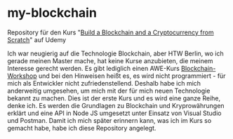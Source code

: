 # my-blockchain
<p>Repository für den Kurs "<a href="https://www.udemy.com/build-blockchain/">Build a Blockchain and a Cryptocurrency from Scratch</a>" auf Udemy</p>
<p>Ich war neugierig auf die Technologie Blockchain, aber HTW Berlin, wo ich gerade meinen Master mache, hat keine Kurse anzubieten, die meinem Interesse gerecht werden. Es gibt lediglich einen AWE-Kurs <a href="https://lsf.htw-berlin.de/qisserver/rds?state=wsearchv&search=2&veranstaltung.veranstid=138873">Blockchain-Workshop</a> und bei den Hinweisen heißt es, es wird nicht programmiert - für mich als Entwickler nicht zufriedenstellend. Deshalb habe ich mich anderweitig umgesehen, um mich mit der für mich neuen Technologie bekannt zu machen. Dies ist der erste Kurs und es wird eine ganze Reihe, denke ich. Es werden die Grundlagen zu Blockchain und Kryprowährungen erklärt und eine API in Node JS umgesetzt unter Einsatz von Visual Studio und Postman. Damit ich mich später erinnern kann, was ich im Kurs so gemacht habe, habe ich diese Repository angelegt.</p>
